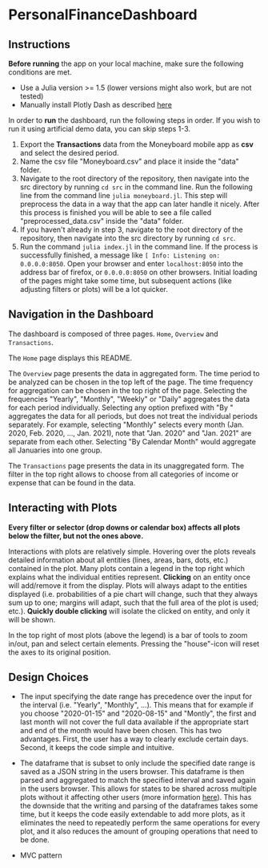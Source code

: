 # PersonalFinanceDashboard


## Instructions

__Before running__ the app on your local machine, make sure the following conditions are met.
* Use a Julia version >= 1.5 (lower versions might also work, but are not tested)
* Manually install Plotly Dash as described [here](https://dash-julia.plotly.com/installation)


In order to __run__ the dashboard, run the following steps in order. If you wish to run it using artificial demo data, you can skip steps 1-3.
1. Export the __Transactions__ data from the Moneyboard mobile app as __csv__ and select the desired period.  
2. Name the csv file "Moneyboard.csv" and place it inside the "data" folder.  
3. Navigate to the root directory of the repository, then navigate into the src directory by running `cd src` in the command line. Run the following line from the command line `julia moneyboard.jl`. This step will preprocess the data in a way that the app can later handle it nicely. After this process is finished you will be able to see a file called "preprocessed_data.csv" inside the "data" folder.  
4. If you haven't already in step 3, navigate to the root directory of the repository, then navigate into the src directory by running `cd src`.  
5. Run the command `julia index.jl` in the command line. If the process is successfully finished, a message like `[ Info: Listening on: 0.0.0.0:8050`. Open your browser and enter `localhost:8050` into the address bar of firefox, or `0.0.0.0:8050` on other browsers. Initial loading of the pages might take some time, but subsequent actions (like adjusting filters or plots) will be a lot quicker.


## Navigation in the Dashboard

The dashboard is composed of three pages. `Home`, `Overview` and `Transactions`. 

The `Home` page displays this README.

The `Overview` page presents the data in aggregated form. The time period to be analyzed can be chosen in the top left of the page. The time frequency for aggregation can be chosen in the top right of the page. Selecting the frequencies "Yearly", "Monthly", "Weekly" or "Daily" aggregates the data for each period individually. Selecting any option prefixed with "By " aggregates the data for all periods, but does not treat the individual periods separately. For example, selecting "Monthly" selects every month (Jan. 2020, Feb. 2020, ..., Jan. 2021), note that "Jan. 2020" and "Jan. 2021" are separate from each other. Selecting "By Calendar Month" would aggregate all Januaries into one group.

The `Transactions` page presents the data in its unaggregated form. The filter in the top right allows to choose from all categories of income or expense that can be found in the data.


## Interacting with Plots

__Every filter or selector (drop downs or calendar box) affects all plots below the filter, but not the ones above.__

Interactions with plots are relatively simple. Hovering over the plots reveals detailed information about all entities (lines, areas, bars, dots, etc.) contained in the plot. Many plots contain a legend in the top right which explains what the individual entities represent. __Clicking__ on an entity once will add/remove it from the display. Plots will always adapt to the entities displayed (i.e. probabilities of a pie chart will change, such that they always sum up to one; margins will adapt, such that the full area of the plot is used; etc.). __Quickly double clicking__ will isolate the clicked on entity, and only it will be shown. 

In the top right of most plots (above the legend) is a bar of tools to zoom in/out, pan and select certain elements. Pressing the "house"-icon will reset the axes to its original position.


## Design Choices

* The input specifying the date range has precedence over the input for the interval (i.e. "Yearly", "Monthly", ...). This means that for example if you choose \"2020-01-15\" and \"2020-08-15\" and \"Montly\", the first and last month will not cover the full data available if the appropriate start and end of the month would have been chosen. This has two advantages. First, the user has a way to clearly exclude certain days. Second, it keeps the code simple and intuitive.
* The dataframe that is subset to only include the specified date range is saved as a JSON string in the users browser. This dataframe is then parsed and aggregated to match the specified interval and saved again in the users browser. This allows for states to be shared across multiple plots without it affecting other users (more information [here](https://dash-julia.plotly.com/sharing-data-between-callbacks)). This has the downside that the writing and parsing of the dataframes takes some time, but it keeps the code easily extendable to add more plots, as it eliminates the need to repeatedly perform the same operations for every plot, and it also reduces the amount of grouping operations that need to be done.

* MVC pattern